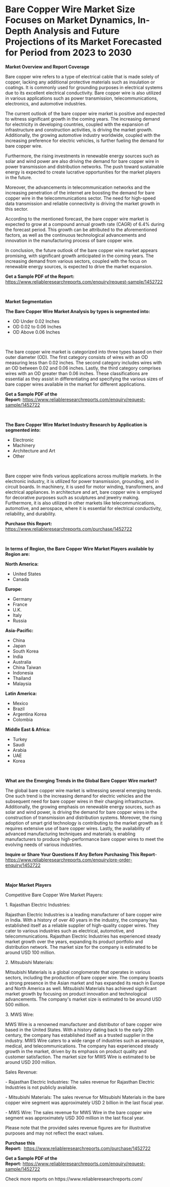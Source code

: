 <p><h1>Bare Copper Wire Market Size Focuses on Market Dynamics, In-Depth Analysis and Future Projections of its Market Forecasted for Period from 2023 to 2030</h1></p><p><strong>Market Overview and Report Coverage</strong></p>
<p><p>Bare copper wire refers to a type of electrical cable that is made solely of copper, lacking any additional protective materials such as insulation or coatings. It is commonly used for grounding purposes in electrical systems due to its excellent electrical conductivity. Bare copper wire is also utilized in various applications such as power transmission, telecommunications, electronics, and automotive industries.</p><p>The current outlook of the bare copper wire market is positive and expected to witness significant growth in the coming years. The increasing demand for electricity in developing countries, coupled with the expansion of infrastructure and construction activities, is driving the market growth. Additionally, the growing automotive industry worldwide, coupled with the increasing preference for electric vehicles, is further fueling the demand for bare copper wire.</p><p>Furthermore, the rising investments in renewable energy sources such as solar and wind power are also driving the demand for bare copper wire in power transmission and distribution networks. The push toward sustainable energy is expected to create lucrative opportunities for the market players in the future.</p><p>Moreover, the advancements in telecommunication networks and the increasing penetration of the internet are boosting the demand for bare copper wire in the telecommunications sector. The need for high-speed data transmission and reliable connectivity is driving the market growth in this sector.</p><p>According to the mentioned forecast, the bare copper wire market is expected to grow at a compound annual growth rate (CAGR) of 6.4% during the forecast period. This growth can be attributed to the aforementioned factors, as well as the continuous technological advancements and innovation in the manufacturing process of bare copper wire.</p><p>In conclusion, the future outlook of the bare copper wire market appears promising, with significant growth anticipated in the coming years. The increasing demand from various sectors, coupled with the focus on renewable energy sources, is expected to drive the market expansion.</p></p>
<p><strong>Get a Sample PDF of the Report:</strong> <a href="https://www.reliableresearchreports.com/enquiry/request-sample/1452722">https://www.reliableresearchreports.com/enquiry/request-sample/1452722</a></p>
<p>&nbsp;</p>
<p><strong>Market Segmentation</strong></p>
<p><strong>The Bare Copper Wire Market Analysis by types is segmented into:</strong></p>
<p><ul><li>OD Under 0.02 Inches</li><li>OD 0.02 to 0.06 Inches</li><li>OD Above 0.06 Inches</li></ul></p>
<p>&nbsp;</p>
<p><p>The bare copper wire market is categorized into three types based on their outer diameter (OD). The first category consists of wires with an OD measuring less than 0.02 inches. The second category includes wires with an OD between 0.02 and 0.06 inches. Lastly, the third category comprises wires with an OD greater than 0.06 inches. These classifications are essential as they assist in differentiating and specifying the various sizes of bare copper wires available in the market for different applications.</p></p>
<p><strong>Get a Sample PDF of the Report:</strong>&nbsp;<a href="https://www.reliableresearchreports.com/enquiry/request-sample/1452722">https://www.reliableresearchreports.com/enquiry/request-sample/1452722</a></p>
<p>&nbsp;</p>
<p><strong>The Bare Copper Wire Market Industry Research by Application is segmented into:</strong></p>
<p><ul><li>Electronic</li><li>Machinery</li><li>Architecture and Art</li><li>Other</li></ul></p>
<p>&nbsp;</p>
<p><p>Bare copper wire finds various applications across multiple markets. In the electronic industry, it is utilized for power transmission, grounding, and in circuit boards. In machinery, it is used for motor winding, transformers, and electrical appliances. In architecture and art, bare copper wire is employed for decorative purposes such as sculptures and jewelry making. Furthermore, it is also utilized in other markets like telecommunications, automotive, and aerospace, where it is essential for electrical conductivity, reliability, and durability.</p></p>
<p><strong>Purchase this Report:</strong>&nbsp; <a href="https://www.reliableresearchreports.com/purchase/1452722">https://www.reliableresearchreports.com/purchase/1452722</a></p>
<p>&nbsp;</p>
<p><strong>In terms of Region, the Bare Copper Wire Market Players available by Region are:</strong></p>
<p>
    <p> <strong> North America: </strong>
        <ul>
            <li>United States</li>
            <li>Canada</li>
        </ul>
        </p> 
    <p> <strong> Europe: </strong>
        <ul>
            <li>Germany</li>
            <li>France</li>
            <li>U.K.</li>
            <li>Italy</li>
            <li>Russia</li>
        </ul>
        </p> 
    <p> <strong> Asia-Pacific: </strong>
        <ul>
            <li>China</li>
            <li>Japan</li>
            <li>South Korea</li>
            <li>India</li>
            <li>Australia</li>
            <li>China Taiwan</li>
            <li>Indonesia</li>
            <li>Thailand</li>
            <li>Malaysia</li>
        </ul>
        </p> 
    <p> <strong> Latin America: </strong>
        <ul>
            <li>Mexico</li>
            <li>Brazil</li>
            <li>Argentina Korea</li>
            <li>Colombia</li>
        </ul>
        </p> 
    <p> <strong> Middle East & Africa: </strong>
        <ul>
            <li>Turkey</li>
            <li>Saudi</li>
            <li>Arabia</li>
            <li>UAE</li>
            <li>Korea</li>
        </ul>
    </p>
    </p>
<p>&nbsp;</p>
<p><strong>What are the Emerging Trends in the Global Bare Copper Wire market?</strong></p>
<p><p>The global bare copper wire market is witnessing several emerging trends. One such trend is the increasing demand for electric vehicles and the subsequent need for bare copper wires in their charging infrastructure. Additionally, the growing emphasis on renewable energy sources, such as solar and wind power, is driving the demand for bare copper wires in the construction of transmission and distribution systems. Moreover, the rising adoption of smart grid technology is contributing to the market growth as it requires extensive use of bare copper wires. Lastly, the availability of advanced manufacturing techniques and materials is enabling manufacturers to produce high-performance bare copper wires to meet the evolving needs of various industries.</p></p>
<p><strong>Inquire or Share Your Questions If Any Before Purchasing This Report</strong>- <a href="https://www.reliableresearchreports.com/enquiry/pre-order-enquiry/1452722">https://www.reliableresearchreports.com/enquiry/pre-order-enquiry/1452722</a></p>
<p>&nbsp;</p>
<p><strong>Major Market Players</strong></p>
<p><p>Competitive Bare Copper Wire Market Players:</p><p>1. Rajasthan Electric Industries:</p><p>   Rajasthan Electric Industries is a leading manufacturer of bare copper wire in India. With a history of over 40 years in the industry, the company has established itself as a reliable supplier of high-quality copper wires. They cater to various industries such as electrical, automotive, and telecommunications. Rajasthan Electric Industries has experienced steady market growth over the years, expanding its product portfolio and distribution network. The market size for the company is estimated to be around USD 100 million.</p><p>2. Mitsubishi Materials:</p><p>   Mitsubishi Materials is a global conglomerate that operates in various sectors, including the production of bare copper wire. The company boasts a strong presence in the Asian market and has expanded its reach in Europe and North America as well. Mitsubishi Materials has achieved significant market growth by focusing on product innovation and technological advancements. The company's market size is estimated to be around USD 500 million.</p><p>3. MWS Wire:</p><p>   MWS Wire is a renowned manufacturer and distributor of bare copper wire based in the United States. With a history dating back to the early 20th century, the company has established itself as a trusted supplier in the industry. MWS Wire caters to a wide range of industries such as aerospace, medical, and telecommunications. The company has experienced steady growth in the market, driven by its emphasis on product quality and customer satisfaction. The market size for MWS Wire is estimated to be around USD 200 million.</p><p>Sales Revenue:</p><p>- Rajasthan Electric Industries: The sales revenue for Rajasthan Electric Industries is not publicly available.</p><p>- Mitsubishi Materials: The sales revenue for Mitsubishi Materials in the bare copper wire segment was approximately USD 2 billion in the last fiscal year.</p><p>- MWS Wire: The sales revenue for MWS Wire in the bare copper wire segment was approximately USD 300 million in the last fiscal year.</p><p>Please note that the provided sales revenue figures are for illustrative purposes and may not reflect the exact values.</p></p>
<p><strong>Purchase this Report:</strong>&nbsp;&nbsp;<a href="https://www.reliableresearchreports.com/purchase/1452722">https://www.reliableresearchreports.com/purchase/1452722</a></p>
<p></p>
<p><strong>Get a Sample PDF of the Report:</strong>&nbsp;<a href="https://www.reliableresearchreports.com/enquiry/request-sample/1452722">https://www.reliableresearchreports.com/enquiry/request-sample/1452722</a></p>
<p>Check more reports on https://www.reliableresearchreports.com/</p>
